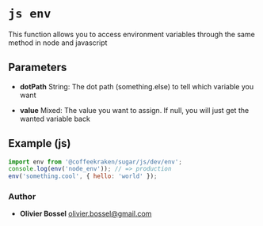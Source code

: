 


<!-- @namespace    sugar.js.core -->

# ```js env ```


This function allows you to access environment variables through the same method in node and javascript

## Parameters

- **dotPath**  String: The dot path (something.else) to tell which variable you want

- **value**  Mixed: The value you want to assign. If null, you will just get the wanted variable back



## Example (js)

```js
import env from '@coffeekraken/sugar/js/dev/env';
console.log(env('node_env')); // => production
env('something.cool', { hello: 'world' });
```


### Author
- **Olivier Bossel** <a href="mailto:olivier.bossel@gmail.com">olivier.bossel@gmail.com</a> 



